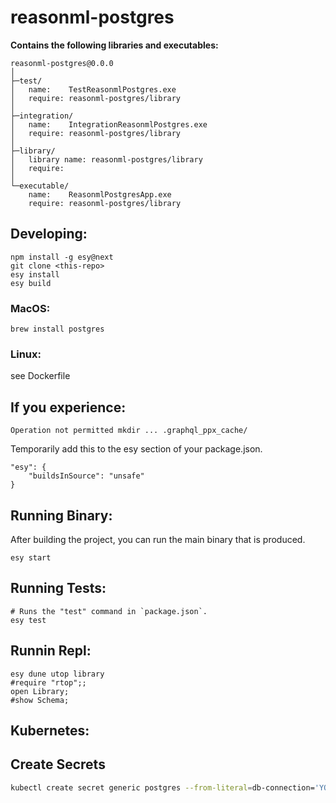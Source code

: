 # reasonml-postgres

**Contains the following libraries and executables:**

```
reasonml-postgres@0.0.0
│
├─test/
│   name:    TestReasonmlPostgres.exe
│   require: reasonml-postgres/library
│
├─integration/
│   name:    IntegrationReasonmlPostgres.exe
│   require: reasonml-postgres/library
│
├─library/
│   library name: reasonml-postgres/library
│   require:
│
└─executable/
    name:    ReasonmlPostgresApp.exe
    require: reasonml-postgres/library
```

## Developing:

```
npm install -g esy@next
git clone <this-repo>
esy install
esy build
```

### MacOS:

```
brew install postgres
```

### Linux:

see Dockerfile

## If you experience:

`Operation not permitted mkdir ... .graphql_ppx_cache/`

Temporarily add this to the esy section of your package.json.

```
"esy": {
    "buildsInSource": "unsafe"
}
```

## Running Binary:

After building the project, you can run the main binary that is produced.

```
esy start
```

## Running Tests:

```
# Runs the "test" command in `package.json`.
esy test
```

## Runnin Repl:

```
esy dune utop library
#require "rtop";;
open Library;
#show Schema;
```

## Kubernetes:

## Create Secrets

```bash
kubectl create secret generic postgres --from-literal=db-connection='YOUR_DB_CONNECTION'
```
